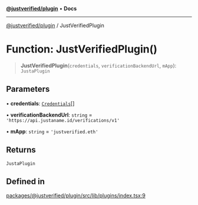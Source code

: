 [**@justverified/plugin**](../README.md) • **Docs**

***

[@justverified/plugin](../globals.md) / JustVerifiedPlugin

# Function: JustVerifiedPlugin()

> **JustVerifiedPlugin**(`credentials`, `verificationBackendUrl`, `mApp`): `JustaPlugin`

## Parameters

• **credentials**: [`Credentials`](../type-aliases/Credentials.md)[]

• **verificationBackendUrl**: `string` = `'https://api.justaname.id/verifications/v1'`

• **mApp**: `string` = `'justverified.eth'`

## Returns

`JustaPlugin`

## Defined in

[packages/@justverified/plugin/src/lib/plugins/index.tsx:9](https://github.com/JustaName-id/JustaName-sdk/blob/dc845c10af242e3ca87d95ef392516ac0bfa8b95/packages/@justverified/plugin/src/lib/plugins/index.tsx#L9)
